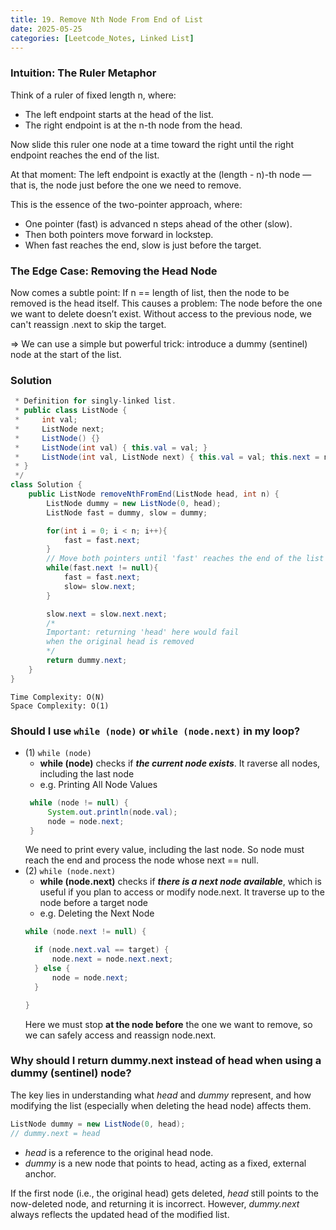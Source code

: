 ```yaml
---
title: 19. Remove Nth Node From End of List
date: 2025-05-25
categories: [Leetcode_Notes, Linked List]
---
```


### **Intuition: The Ruler Metaphor**
Think of a ruler of fixed length n, where:
- The left endpoint starts at the head of the list.
- The right endpoint is at the n-th node from the head.

Now slide this ruler one node at a time toward the right until the right endpoint reaches the end of the list. 

At that moment: The left endpoint is exactly at the (length - n)-th node — that is, the node just before the one we need to remove.

This is the essence of the two-pointer approach, where:

- One pointer (fast) is advanced n steps ahead of the other (slow).
- Then both pointers move forward in lockstep.
- When fast reaches the end, slow is just before the target.

###  The Edge Case: Removing the Head Node
Now comes a subtle point:
If n == length of list, then the node to be removed is the head itself. This causes a problem: The node before the one we want to delete doesn’t exist.
Without access to the previous node, we can't reassign .next to skip the target.

=> We can use a simple but powerful trick: introduce a dummy (sentinel) node at the start of the list.

### Solution
```java
 * Definition for singly-linked list.
 * public class ListNode {
 *     int val;
 *     ListNode next;
 *     ListNode() {}
 *     ListNode(int val) { this.val = val; }
 *     ListNode(int val, ListNode next) { this.val = val; this.next = next; }
 * }
 */
class Solution {
    public ListNode removeNthFromEnd(ListNode head, int n) {
        ListNode dummy = new ListNode(0, head);
        ListNode fast = dummy, slow = dummy;

        for(int i = 0; i < n; i++){
            fast = fast.next;
        }
        // Move both pointers until 'fast' reaches the end of the list
        while(fast.next != null){
            fast = fast.next;
            slow= slow.next;
        }

        slow.next = slow.next.next;
        /*
        Important: returning 'head' here would fail 
        when the original head is removed
        */
        return dummy.next; 
    }
}
```
```
Time Complexity: O(N)
Space Complexity: O(1)
```

### Should I use ```while (node)``` or ```while (node.next)``` in my loop?
- (1) ```while (node)```
   - **while (node)** checks if ***the current node exists***. It raverse all nodes, including the last node
   - e.g. Printing All Node Values
   ```java
    while (node != null) {
        System.out.println(node.val);
        node = node.next;
    }
    ```
    We need to print every value, including the last node. So node must reach the end and process the node whose next == null.
- (2) ```while (node.next)``` 
  - **while (node.next)** checks if ***there is a next node available***, which is useful if you plan to access or modify node.next. It traverse up to the node before a target node
  - e.g. Deleting the Next Node
  ```java
  while (node.next != null) {

    if (node.next.val == target) {
        node.next = node.next.next;
    } else {
        node = node.next;
    }

  }
  ```
  Here we must stop **at the node before** the one we want to remove, so we can safely access and reassign node.next.

### Why should I return dummy.next instead of head when using a dummy (sentinel) node?
The key lies in understanding what *head* and *dummy* represent, and how modifying the list (especially when deleting the head node) affects them.
```java
ListNode dummy = new ListNode(0, head);  
// dummy.next = head
```
- *head* is a reference to the original head node.
- *dummy* is a new node that points to head, acting as a fixed, external anchor.

If the first node (i.e., the original head) gets deleted, *head* still points to the now-deleted node, and returning it is incorrect. However, *dummy.next* always reflects the updated head of the modified list.

